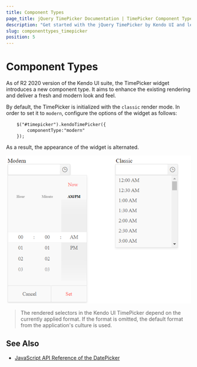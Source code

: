 ```yaml
---
title: Component Types
page_title: jQuery TimePicker Documentation | TimePicker Component Types | Kendo UI
description: "Get started with the jQuery TimePicker by Kendo UI and learn how to enable the modern component type."
slug: componenttypes_timepicker
position: 5
---
```


# Component Types

As of R2 2020 version of the Kendo UI suite, the TimePicker widget introduces a new component type. It aims to enhance the existing rendering and deliver a fresh and modern look and feel. 

By default, the TimePicker is initialized with the `classic` render mode. In order to set it to `modern`, configure the options of the widget as follows:

```
    $("#timepicker").kendoTimePicker({
        componentType:"modern"
    });
```

As a result, the appearance of the widget is alternated. 

![Comparison between the content types](../../../images/modern-classic-timepicker.png)

> The rendered selectors in the Kendo UI TimePicker depend on the currently applied format. If the format is omitted, the default format from the application's culture is used. 

## See Also

* [JavaScript API Reference of the DatePicker](/api/javascript/ui/timepicker)